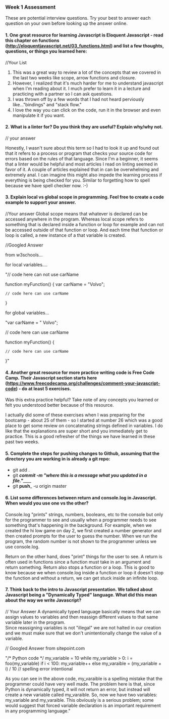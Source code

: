 ### Week 1 Assessment

These are potential interview questions. Try your best to answer each question on your own before looking up the answer online.

#### 1. One great resource for learning Javascript is Eloquent Javascript - read this chapter on functions (http://eloquentjavascript.net/03_functions.html) and list a few thoughts, questions, or things you learned here:

  //Your List

  1.  This was a great way to review a lot of the concepts that we covered in the last two weeks like scope, arrow functions and closure.
  2.  However, I realized that it's much harder for me to understand javascript when I'm reading about it.  I much prefer to learn it in a lecture and practicing with a partner so I can ask questions.  
  3.  I was thrown off by a few words that I had not heard perviously like..."bindings" and "stack flow."
  4.  I love the way you can click on the code, run it in the browser and even manipulate it if you want.



#### 2. What is a linter for? Do you think they are useful? Explain why/why not.

// your answer

Honestly, I wasn't sure about this term so I had to look it up and found out that it refers to a process or program that checks your source code for errors based on the rules of that language.  Since I'm a beginner, it seems that a linter would be helpful and most articles I read on linting seemed in favor of it.  A couple of articles explained that in can be overwhelming and extremely anal.  I can imagine this might also impede the learning process if everything is being checked for you.  Similar to forgetting how to spell because we have spell checker now.  :-)


#### 3. Explain local vs global scope in programming. Feel free to create a code example to support your answer.

  //Your answer
 Global scope means that whatever is declared can be accessed anywhere in the program.
 Whereas local scope refers to something that is declared inside a function or loop for example and can not be accessed outside of that function or loop.  And each time that function or loop is called, a new instance of a that variable is created.   

  //Googled Answer

  from w3schools...

  for local variables....

  "// code here can not use carName

function myFunction() {
    var carName = "Volvo";

    // code here can use carName

}

for global variables...

"var carName = " Volvo";

// code here can use carName

function myFunction() {

    // code here can use carName

}"



#### 4. Another great resource for more practice writing code is Free Code Camp. Their Javascript section starts here (https://www.freecodecamp.org/challenges/comment-your-javascript-code) - do at least 5 exercises.

Was this extra practice helpful? Take note of any concepts you learned or felt you understood better because of this resource.

I actually did some of these exercises when I was preparing for the bootcamp - about 25 of them - so I started at number 26 which was a good place to get some review on concatenating strings defined in variables.  I do like that the explanations are super short and you immediately get to practice.  This is a good refresher of the things we have learned in these past two weeks.  




#### 5. Complete the steps for pushing changes to Github, assuming that the directory you are working in is already a git repo:

- git add .
- git ___commit -m "where this is a message what you updated in a file."_______
- git ______push_______ -u origin master

#### 6. List some differences between return and console.log in Javascript. When would you use one vs the other?
Console.log "prints" strings, numbers, booleans, etc to the console but only for the programmer to see and usually when a programmer needs to see something that's happening in the background.  For example, when we created the hi low game on day 2, we first created a number generator and then created prompts for the user to guess the number.  When we run the program, the random number is not shown to the programmer unless we use console.log.

Return on the other hand, does "print" things for the user to see.  A return is often used in functions since a function must take in an argument and return something.  Return also stops a function or a loop.  This is good to know because we when console.log inside a function or loop it doesn't stop the function and without a return, we can get stuck inside an infinite loop.   

#### 7. Think back to the intro to Javascript presentation. We talked about Javascript being a "Dynamically Typed" language. What did this mean about the way we write Javascript?

// Your Answer
A dynamically typed language basically means that we can assign values to variables and then reassign different values to that same variable later in the program.  
Since reassigning variables is not "illegal" we are not halted in our creation and we must make sure that we don't unintentionally change the value of a variable.  


// Googled Answer
from sitepoint.com

"/* Python code */
my_variable = 10
while my_variable > 0:
        i = foo(my_variable)
        if i < 100:
                my_variable++
        else
                my_varaible = (my_variable + i) / 10 // spelling error intentional

As you can see in the above code, my_varaible is a spelling mistake that the programmer could have very well made. The problem here is that, since Python is dynamically typed, it will not return an error, but instead will create a new variable called my_varaible. So, now we have two variables: my_variable and my_varaible. This obviously is a serious problem; some would suggest that forced variable declaration is an important requirement in any programming language."
